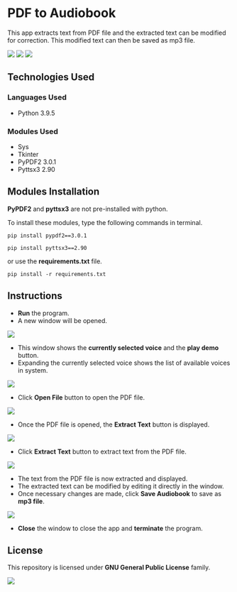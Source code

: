 # PDF to Audiobook
This app extracts text from PDF file and the extracted text can be modified for correction. This modified text can then be saved as mp3 file.

![](https://img.shields.io/badge/python-v3.9.5-blue) ![](https://img.shields.io/badge/PyPDF2-v3.0.1-darkgreen) ![](https://img.shields.io/badge/Pyttsx3-v2.90-darkgreen)

## Technologies Used
### Languages Used
* Python 3.9.5

### Modules Used
* Sys
* Tkinter
* PyPDF2 3.0.1
* Pyttsx3 2.90

## Modules Installation
**PyPDF2** and **pyttsx3** are not pre-installed with python.

To install these modules, type the following commands in terminal.

```
pip install pypdf2==3.0.1
```
```
pip install pyttsx3==2.90
```
or use the **requirements.txt** file.
```
pip install -r requirements.txt
```

## Instructions
* **Run** the program.
* A new window will be opened.

![](https://github.com/Gokul-Atom/pdf-to-audiobook/blob/main/Screenshots/screenshot%2001.png)

* This window shows the **currently selected voice** and the **play demo** button.
* Expanding the currently selected voice shows the list of available voices in system.

![](https://github.com/Gokul-Atom/pdf-to-audiobook/blob/main/Screenshots/screenshot%2002.png)

* Click **Open File** button to open the PDF file.

![](https://github.com/Gokul-Atom/pdf-to-audiobook/blob/main/Screenshots/screenshot%2003.png)

* Once the PDF file is opened, the **Extract Text** button is displayed.

![](https://github.com/Gokul-Atom/pdf-to-audiobook/blob/main/Screenshots/screenshot%2004.png)

* Click **Extract Text** button to extract text from the PDF file.

![](https://github.com/Gokul-Atom/pdf-to-audiobook/blob/main/Screenshots/screenshot%2005.png)

* The text from the PDF file is now extracted and displayed.
* The extracted text can be modified by editing it directly in the window.
* Once necessary changes are made, click **Save Audiobook** to save as **mp3 file**.

![](https://github.com/Gokul-Atom/pdf-to-audiobook/blob/main/Screenshots/screenshot%2006.png)

* **Close** the window to close the app and **terminate** the program.

## License
This repository is licensed under **GNU General Public License** family.

![](https://img.shields.io/badge/License-GPL-color)
